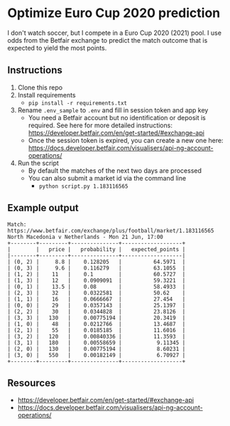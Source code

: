 # Optimize Euro Cup 2020 prediction

I don't watch soccer, but I compete in a Euro Cup 2020 (2021) pool. I use odds from the Betfair exchange to predict the match outcome that is expected to yield the most points.

## Instructions

1. Clone this repo
1. Install requirements
    - `pip install -r requirements.txt`
1. Rename `.env_sample` to `.env` and fill in session token and app key
    - You need a Betfair account but no identification or deposit is required. See here for more detailed instructions: https://developer.betfair.com/en/get-started/#exchange-api
    - Once the session token is expired, you can create a new one here: https://docs.developer.betfair.com/visualisers/api-ng-account-operations/
1. Run the script
    - By default the matches of the next two days are processed
    - You can also submit a market id via the command line
        - `python script.py 1.183116565`
    
## Example output

```
Match: https://www.betfair.com/exchange/plus/football/market/1.183116565
North Macedonia v Netherlands - Mon 21 Jun, 17:00
+--------+---------+---------------+-------------------+
|        |   price |   probability |   expected_points |
|--------+---------+---------------+-------------------|
| (0, 2) |     8.8 |    0.128205   |          64.5971  |
| (0, 3) |     9.6 |    0.116279   |          63.1055  |
| (1, 2) |    11   |    0.1        |          60.5727  |
| (1, 3) |    12   |    0.0909091  |          59.3221  |
| (0, 1) |    13.5 |    0.08       |          58.4933  |
| (2, 3) |    32   |    0.0322581  |          50.62    |
| (1, 1) |    16   |    0.0666667  |          27.454   |
| (0, 0) |    29   |    0.0357143  |          25.1397  |
| (2, 2) |    30   |    0.0344828  |          23.8126  |
| (3, 3) |   130   |    0.00775194 |          20.3419  |
| (1, 0) |    48   |    0.0212766  |          13.4687  |
| (2, 1) |    55   |    0.0185185  |          11.6016  |
| (3, 2) |   120   |    0.00840336 |          11.3593  |
| (3, 1) |   180   |    0.00558659 |           9.11345 |
| (2, 0) |   130   |    0.00775194 |           8.60231 |
| (3, 0) |   550   |    0.00182149 |           6.70927 |
+--------+---------+---------------+-------------------+
```
    
## Resources

- https://developer.betfair.com/en/get-started/#exchange-api
- https://docs.developer.betfair.com/visualisers/api-ng-account-operations/